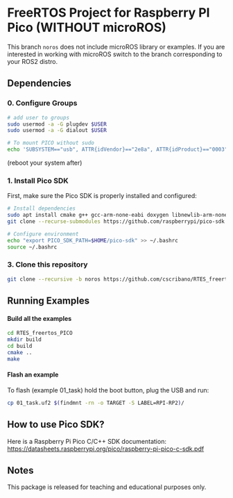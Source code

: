 # FreeRTOS Project for Raspberry PI Pico (WITHOUT microROS)
This branch `noros` does not include microROS library or examples. If you are interested in working with microROS switch to the branch corresponding to your ROS2 distro.

## Dependencies

### 0. Configure Groups
``` bash
# add user to groups
sudo usermod -a -G plugdev $USER
sudo usermod -a -G dialout $USER

# To mount PICO without sudo
echo 'SUBSYSTEM=="usb", ATTR{idVendor}=="2e8a", ATTR{idProduct}=="0003", MODE="0660", GROUP="plugdev"' | sudo tee /etc/udev/rules.d/99-rpi-pico.rules > /dev/null
```
(reboot your system after)

### 1. Install Pico SDK
First, make sure the Pico SDK is properly installed and configured:

```bash
# Install dependencies
sudo apt install cmake g++ gcc-arm-none-eabi doxygen libnewlib-arm-none-eabi git python3
git clone --recurse-submodules https://github.com/raspberrypi/pico-sdk.git $HOME/pico-sdk

# Configure environment
echo "export PICO_SDK_PATH=$HOME/pico-sdk" >> ~/.bashrc
source ~/.bashrc
```

### 3. Clone this repository


```bash
git clone --recursive -b noros https://github.com/cscribano/RTES_freertos_PICO.git
```

## Running Examples

#### Build all the examples

```bash
cd RTES_freertos_PICO
mkdir build
cd build
cmake ..
make
```

#### Flash an example

To flash (example 01_task) hold the boot button, plug the USB and run:
```bash
cp 01_task.uf2 $(findmnt -rn -o TARGET -S LABEL=RPI-RP2)/
```

## How to use Pico SDK?

Here is a Raspberry Pi Pico C/C++ SDK documentation:
https://datasheets.raspberrypi.org/pico/raspberry-pi-pico-c-sdk.pdf


## Notes
 This package is released for teaching and educational purposes only.